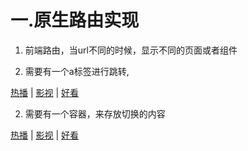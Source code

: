 # 一.原生路由实现

1. 前端路由，当url不同的时候，显示不同的页面或者组件

1. 需要有一个a标签进行跳转,
<body>
    <p>
        <a href="#home">热播</a> |
        <a href="#about">影视</a> |
        <a href="#mine">好看</a>
    </p>
</body>

2. 需要有一个容器，来存放切换的内容
  <body>
    <p>
      <a href="#home">热播</a> | <a href="#about">影视</a> |
      <a href="#mine">好看</a>
    </p>
    <div class="box"></div>
  </body>
  <script>
    const routes = [
      {
        path: "#a111",
        template: "<div>这是热播页面</div>",
      },
      {
        path: "#b222",
        template: "<div>这是影视页面</div>",
      },
      {
        path: "#c333",
        template: "<div>这是电影页面</div>",
      },
    ];

    window.addEventListener("hashchange", () => {
      const { hash } = location;
      console.log(111, hash);
      routes.forEach((item) => {
        if (item.path === hash) {
          document.querySelector(".box").innerHTML = item.template;
        }
      });
    });
  </script>
</html>

  